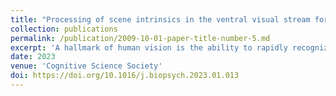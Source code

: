```yaml
---
title: "Processing of scene intrinsics in the ventral visual stream for object recognition"
collection: publications
permalink: /publication/2009-10-01-paper-title-number-5.md
excerpt: 'A hallmark of human vision is the ability to rapidly recognize objects in a complex naturalistic scene. However, the exact mechanisms behind the computational invariance of object recognition remain unknown. In this study, we investigate object constancy by estimating how the ventral visual stream processes shading, shadows, textures, and specularities. To accomplish this, we use object meshes from the Objaverse dataset to create distinct multiclass classification tasks. For every task, we render a dataset by excluding exactly one of the previously stated features at a time. Subsequently, we train a ResNet50 model on each dataset. The trained model is evaluated on Brain-Score; deviations in these metrics indicate the importance of a brain region in achieving invariance to a specific feature. A reduced score for a removed feature in a particular region implies its crucial role in processing that feature since the model classifies objects based on remaining scene intrinsics.'
date: 2023
venue: 'Cognitive Science Society'
doi: https://doi.org/10.1016/j.biopsych.2023.01.013
---
```

